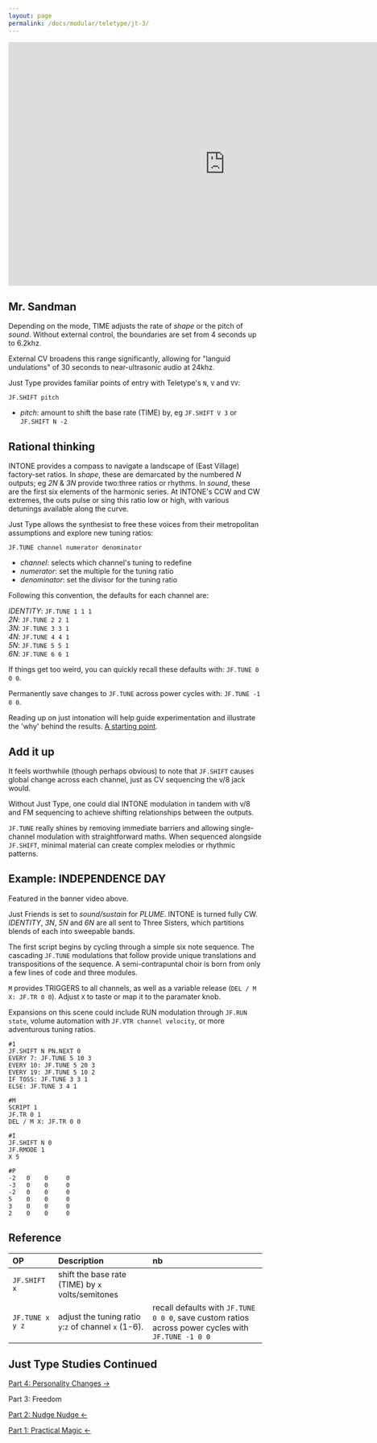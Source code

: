 ```yaml
---
layout: page
permalink: /docs/modular/teletype/jt-3/
---
```


<div class="vid"><iframe width="860" height="484" src="https://www.youtube.com/embed/PQ4xUgWUlQQ?rel=0&amp;showinfo=0" frameborder="0" allow="autoplay; encrypted-media" allowfullscreen></iframe></div>

## Mr. Sandman

Depending on the mode, TIME adjusts the rate of *shape* or the pitch of *sound*. Without external control, the boundaries are set from 4 seconds up to 6.2khz.

External CV broadens this range significantly, allowing for "languid undulations" of 30 seconds to near-ultrasonic audio at 24khz.

Just Type provides familiar points of entry with Teletype's `N`, `V` and `VV`:

`JF.SHIFT pitch`

- *pitch*: amount to shift the base rate (TIME) by, eg `JF.SHIFT V 3` or `JF.SHIFT N -2`

## Rational thinking

INTONE provides a compass to navigate a landscape of (East Village) factory-set ratios. In *shape*, these are demarcated by the numbered *N* outputs; eg *2N* & *3N* provide two:three ratios or rhythms. In *sound*, these are the first six elements of the harmonic series. At INTONE's CCW and CW extremes, the outs pulse or sing this ratio low or high, with various detunings available along the curve.

Just Type allows the synthesist to free these voices from their metropolitan assumptions and explore new tuning ratios:

`JF.TUNE channel numerator denominator`

- *channel*: selects which channel's tuning to redefine
- *numerator*: set the multiple for the tuning ratio
- *denominator*: set the divisor for the tuning ratio

Following this convention, the defaults for each channel are:

*IDENTITY*: `JF.TUNE 1 1 1`  
*2N*: `JF.TUNE 2 2 1`  
*3N*: `JF.TUNE 3 3 1`   
*4N*: `JF.TUNE 4 4 1`  
*5N*: `JF.TUNE 5 5 1`  
*6N*: `JF.TUNE 6 6 1`

If things get too weird, you can quickly recall these defaults with: `JF.TUNE 0 0 0`.

Permanently save changes to `JF.TUNE` across power cycles with: `JF.TUNE -1 0 0`.

Reading up on just intonation will help guide experimentation and illustrate the 'why' behind the results. [A starting point](http://www.kylegann.com/tuning.html).

## Add it up

It feels worthwhile (though perhaps obvious) to note that `JF.SHIFT` causes global change across each channel, just as CV sequencing the v/8 jack would.

Without Just Type, one could dial INTONE modulation in tandem with v/8 and FM sequencing to achieve shifting relationships between the outputs.

`JF.TUNE` really shines by removing immediate barriers and allowing single-channel modulation with straightforward maths. When sequenced alongside `JF.SHIFT`, minimal material can create complex melodies or rhythmic patterns.

## Example: INDEPENDENCE DAY

Featured in the banner video above.

Just Friends is set to *sound/sustain* for *PLUME*. INTONE is turned fully CW. *IDENTITY*, *3N*, *5N* and *6N* are all sent to Three Sisters, which partitions blends of each into sweepable bands.

The first script begins by cycling through a simple six note sequence. The cascading `JF.TUNE` modulations that follow provide unique translations and transpositions of the sequence. A semi-contrapuntal choir is born from only a few lines of code and three modules.

`M` provides TRIGGERS to all channels, as well as a variable release (`DEL / M X: JF.TR 0 0`). Adjust `X` to taste or map it to the paramater knob.

Expansions on this scene could include RUN modulation through `JF.RUN state`, volume automation with `JF.VTR channel velocity`, or more adventurous tuning ratios.

```
#1
JF.SHIFT N PN.NEXT 0
EVERY 7: JF.TUNE 5 10 3
EVERY 10: JF.TUNE 5 20 3
EVERY 19: JF.TUNE 5 10 2
IF TOSS: JF.TUNE 3 3 1
ELSE: JF.TUNE 3 4 1

#M
SCRIPT 1
JF.TR 0 1
DEL / M X: JF.TR 0 0

#I
JF.SHIFT N 0
JF.RMODE 1
X 5

#P
-2	 0	  0	    0
-3	 0	  0		0
-2	 0	  0	    0
5	 0	  0		0
3	 0	  0	    0
2	 0	  0		0
```

## Reference

| OP  |  Description | nb |
|:------------- |:---------------|:---------------|
| `JF.SHIFT x` | shift the base rate (TIME) by `x` volts/semitones
| `JF.TUNE x y z` | adjust the tuning ratio `y`:`z` of channel `x` (1-6). | recall defaults with `JF.TUNE 0 0 0`, save custom ratios across power cycles with `JF.TUNE -1 0 0`

## Just Type Studies Continued

[Part 4: Personality Changes &rarr;](../jt-4)

Part 3: Freedom

[Part 2: Nudge Nudge &larr;](../jt-2)

[Part 1: Practical Magic &larr;](../jt-1)
